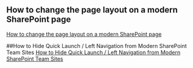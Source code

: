 ## How to change the page layout on a modern SharePoint page
[How to change the page layout on a modern SharePoint page](https://sharepoint.handsontek.net/2019/12/08/how-to-change-the-page-layout-on-a-modern-sharepoint-page/)

##How to Hide Quick Launch / Left Navigation from Modern SharePoint Team Sites
[How to Hide Quick Launch / Left Navigation from Modern SharePoint Team Sites](https://support.shortpoint.com/support/solutions/articles/1000269709-how-to-hide-quick-launch-left-navigation-from-modern-sharepoint-team-sites)